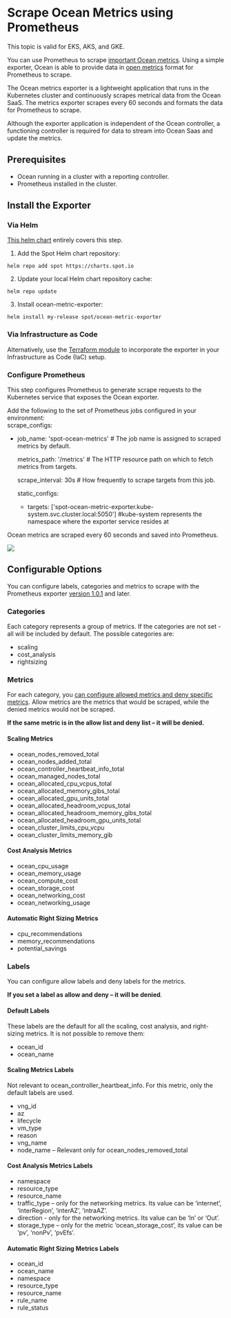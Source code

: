 # Scrape Ocean Metrics using Prometheus

This topic is valid for EKS, AKS, and GKE.

You can use Prometheus to scrape [important Ocean metrics](ocean/tools-and-integrations/prometheus/README). Using a simple exporter, Ocean is able to provide data in [open metrics](https://openmetrics.io/) format for Prometheus to scrape.

The Ocean metrics exporter is a lightweight application that runs in the Kubernetes cluster and continuously scrapes metrical data from the Ocean SaaS. The metrics exporter scrapes every 60 seconds and formats the data for Prometheus to scrape.

Although the exporter application is independent of the Ocean controller, a functioning controller is required for data to stream into Ocean Saas and update the metrics.

## Prerequisites

* Ocean running in a cluster with a reporting controller.
* Prometheus installed in the cluster.

## Install the Exporter

### Via Helm
[This helm chart](https://github.com/spotinst/charts/tree/main/charts/ocean-metric-exporter) entirely covers this step.
1. Add the Spot Helm chart repository:

`helm repo add spot https://charts.spot.io`

2. Update your local Helm chart repository cache:

`helm repo update`

3. Install ocean-metric-exporter:

`helm install my-release spot/ocean-metric-exporter`

### Via Infrastructure as Code
Alternatively, use the [Terraform module](https://registry.terraform.io/modules/spotinst/ocean-metric-exporter/spotinst/latest) to incorporate the exporter in your Infrastructure as Code (IaC) setup.

### Configure Prometheus  

This step configures Prometheus to generate scrape requests to the Kubernetes service that exposes the Ocean exporter.

Add the following to the set of Prometheus jobs configured in your environment:  
scrape_configs:

  - job_name: 'spot-ocean-metrics' # The job name is assigned to scraped metrics by default.

    metrics_path: '/metrics'  # The HTTP resource path on which to fetch metrics from targets.

    scrape_interval: 30s                   # How frequently to scrape targets from this job.

    static_configs:

    - targets: ['spot-ocean-metric-exporter.kube-system.svc.cluster.local:5050'] #kube-system represents the namespace where the exporter service resides at

Ocean metrics are scraped every 60 seconds and saved into Prometheus.

<img src="/ocean/_media/prometheus-scrape-01.png" />

## Configurable Options

You can configure labels, categories and metrics to scrape with the Prometheus exporter [version 1.0.1](https://artifacthub.io/packages/helm/spot/ocean-metric-exporter) and later.

### Categories  

Each category represents a group of metrics. If the categories are not set - all will be included by default. The possible categories are:  

* scaling  
* cost_analysis
* rightsizing

### Metrics  

For each category, you [can configure allowed metrics and deny specific metrics](ocean/tools-and-integrations/Prometheus/?id=ocean-metrics). Allow metrics are the metrics that would be scraped, while the denied metrics would not be scraped.   

**If the same metric is in the allow list and deny list – it will be denied.**

#### Scaling Metrics  

* ocean_nodes_removed_total  
* ocean_nodes_added_total  
* ocean_controller_heartbeat_info_total  
* ocean_managed_nodes_total  
* ocean_allocated_cpu_vcpus_total  
* ocean_allocated_memory_gibs_total  
* ocean_allocated_gpu_units_total  
* ocean_allocated_headroom_vcpus_total  
* ocean_allocated_headroom_memory_gibs_total  
* ocean_allocated_headroom_gpu_units_total
* ocean_cluster_limits_cpu_vcpu  
* ocean_cluster_limits_memory_gib  

#### Cost Analysis Metrics  

* ocean_cpu_usage  
* ocean_memory_usage  
* ocean_compute_cost  
* ocean_storage_cost  
* ocean_networking_cost  
* ocean_networking_usage   

#### Automatic Right Sizing Metrics  

* cpu_recommendations
* memory_recommendations
* potential_savings

### Labels  

You can configure allow labels and deny labels for the metrics.  

**If you set a label as allow and deny – it will be denied**.  

#### Default Labels  
These labels are the default for all the scaling, cost analysis, and right-sizing metrics. It is not possible to remove them:

* ocean_id  
* ocean_name  

#### Scaling Metrics Labels  

Not relevant to ocean_controller_heartbeat_info. For this metric, only the default labels are used.

* vng_id  
* az  
* lifecycle  
* vm_type  
* reason  
* vng_name  
* node_name – Relevant only for ocean_nodes_removed_total

#### Cost Analysis Metrics Labels  

* namespace  
* resource_type  
* resource_name  
* traffic_type – only for the networking metrics. Its value can be ‘internet’, ‘interRegion’, ‘interAZ’, ‘intraAZ’.  
* direction - only for the networking metrics. Its value can be ‘In’ or ‘Out’.  
* storage_type – only for the metric ‘ocean_storage_cost’, its value can be ‘pv’, ‘nonPv’, ‘pvEfs’.

####  Automatic Right Sizing Metrics Labels

* ocean_id
* ocean_name
* namespace
* resource_type
* resource_name
* rule_name
* rule_status


